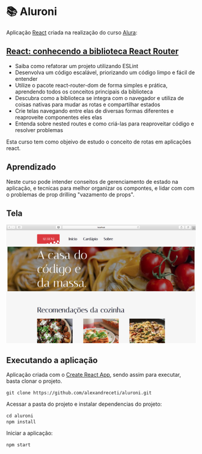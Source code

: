 # 📚 Aluroni

Aplicação [React](https://pt-br.reactjs.org/) criada na realização do curso [Alura](http://www.alura.com.br):

## [React: conhecendo a biblioteca React Router](https://www.alura.com.br/curso-online-react-biblioteca-react-router)

- Saiba como refatorar um projeto utilizando ESLint
- Desenvolva um código escalável, priorizando um código limpo e fácil de entender
- Utilize o pacote react-router-dom de forma simples e prática, aprendendo todos os conceitos principais da biblioteca
- Descubra como a biblioteca se integra com o navegador e utiliza de coisas nativas para mudar as rotas e compartilhar estados
- Crie telas navegando entre elas de diversas formas diferentes e reaproveite componentes eles elas
- Entenda sobre nested routes e como criá-las para reaproveitar código e resolver problemas

Esta curso tem como objeivo de estudo o conceito de rotas em aplicações react.

## Aprendizado

Neste curso pode intender conseitos de gerenciamento de estado na aplicação, e tecnicas para melhor organizar os compontes, e lidar com com o problemas de prop drilling "vazamento de props".

## Tela

![Aluroni](/img/aluroni.png)

## Executando a aplicação

Aplicação criada com o [Create React App](https://github.com/facebook/create-react-app), sendo assim para executar, basta clonar o projeto.

```shell
git clone https://github.com/alexandreceti/aluroni.git
```

Acessar a pasta do projeto e instalar dependencias do projeto:

```shell
cd aluroni
npm install
```

Iniciar a aplicação:

```shell
npm start
```
